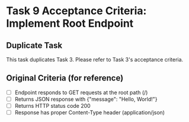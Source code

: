 # Task 9 Acceptance Criteria: Implement Root Endpoint

## Duplicate Task

This task duplicates Task 3. Please refer to Task 3's acceptance criteria.

## Original Criteria (for reference)
- [ ] Endpoint responds to GET requests at the root path (/)
- [ ] Returns JSON response with {"message": "Hello, World!"}
- [ ] Returns HTTP status code 200
- [ ] Response has proper Content-Type header (application/json)